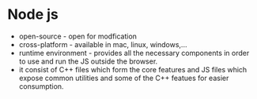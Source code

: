# Node js

* open-source - open for modfication
* cross-platform - available in mac, linux, windows,...
* runtime environment - provides all the necessary components in order to use and run the JS outside the browser.
* it consist of C++ files which form the core features and JS files which expose common utilities and some of the C++ featues for easier consumption.

